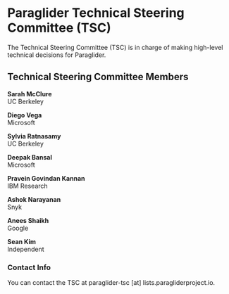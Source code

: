 # Paraglider Technical Steering Committee (TSC)
The Technical Steering Committee (TSC) is in charge of making high-level technical decisions for Paraglider. 

## Technical Steering Committee Members

**Sarah McClure** </br>
UC Berkeley

**Diego Vega** </br>
Microsoft

**Sylvia Ratnasamy** </br>
UC Berkeley

**Deepak Bansal** </br>
Microsoft

**Pravein Govindan Kannan** </br>
IBM Research

**Ashok Narayanan** </br>
Snyk

**Anees Shaikh** </br>
Google

**Sean Kim** </br>
Independent

### Contact Info
You can contact the TSC at paraglider-tsc [at] lists.paragliderproject.io.
